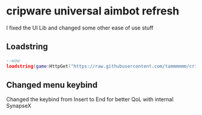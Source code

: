 # cripware universal aimbot refresh
I fixed the UI Lib and changed some other ease of use stuff

## Loadstring
```lua
--wow
loadstring(game:HttpGet("https://raw.githubusercontent.com/tammmmmm/cripware-refresh/main/cripware.lua"))()

```
## Changed menu keybind
Changed the keybind from Insert to End for better QoL with internal SynapseX

